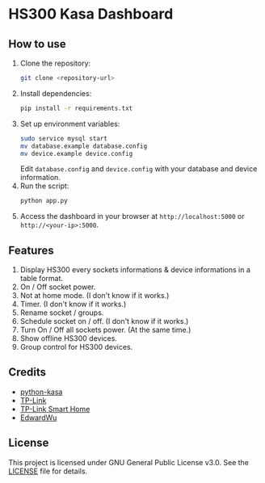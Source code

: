 # HS300 Kasa Dashboard

## How to use
1. Clone the repository:
   ```bash
   git clone <repository-url>
   ```
2. Install dependencies:
   ```bash
   pip install -r requirements.txt
   ```
3. Set up environment variables:
    ```bash
    sudo service mysql start
    mv database.example database.config
    mv device.example device.config
    ```
    Edit `database.config` and `device.config` with your database and device information.
4. Run the script:
    ```bash
    python app.py
    ```
5. Access the dashboard in your browser at `http://localhost:5000` or `http://<your-ip>:5000`.

## Features
1. Display HS300 every sockets informations & device informations in a table format.
2. On / Off socket power.
3. Not at home mode. (I don't know if it works.)
4. Timer. (I don't know if it works.)
5. Rename socket / groups.
6. Schedule socket on / off. (I don't know if it works.)
7. Turn On / Off all sockets power. (At the same time.)
8. Show offline HS300 devices.
9. Group control for HS300 devices.

## Credits
- [python-kasa](https://github.com/python-kasa/python-kasa)
- [TP-Link](https://www.tp-link.com)
- [TP-Link Smart Home](https://www.home-assistant.io/integrations/tplink/)
- [EdwardWu](https://github.com/bluehomewu)

## License
This project is licensed under GNU General Public License v3.0. See the [LICENSE](LICENSE) file for details.

